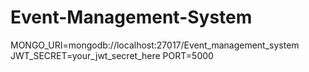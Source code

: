 # Event-Management-System

MONGO_URI=mongodb://localhost:27017/Event_management_system
JWT_SECRET=your_jwt_secret_here
PORT=5000